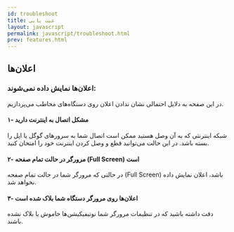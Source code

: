 ```yaml
---
id: troubleshoot
title: عیب یابی
layout: javascript
permalink: javascript/troubleshoot.html
prev: features.html
---
```


## اعلان‌ها
### اعلان‌ها نمایش داده نمی‌شوند:

در این صفحه به دلایل احتمالی نشان ندادن اعلان روی دستگاه‌های مخاطب می‌پردازیم. 

#### ۱- مشکل اتصال به اینترنت دارید

شبکه اینترنتی که به آن وصل هستید ممکن است اتصال شما به سرورهای گوگل یا اپل را بسته باشد. در این حالت می‌توانید قطع و وصل کردن اینترنت خود را امتحان کنید.


#### ۲- مرورگر در حالت تمام صفحه (Full Screen) است 

در حالتی که مرورگر شما در حالت تمام صفحه (Full Screen) باشد، اعلان نمایش داده نخواهد شد.


#### ۳- اعلان‌ها روی مرورگر دستگاه شما بلاک شده است

دقت داشته باشید که در تنظیمات مرورگر شما نوتیفیکیشن‌ها خاموش یا بلاک نشده باشند. 
